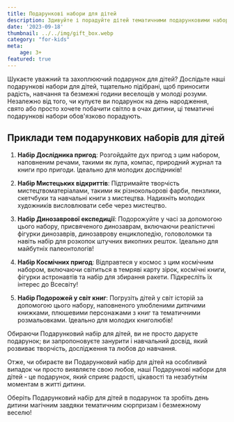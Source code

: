 ```yaml
---
title: Подарункові набори для дітей
description: Здивуйте і порадуйте дітей тематичними подарунковими наборами, наповненими веселими та освітніми речами.
date: '2023-09-18'
thumbnail: ../../img/gift_box.webp
category: "for-kids"
meta:
    age: 3+
featured: true
---
```


Шукаєте уважний та захоплюючий подарунок для дітей? Дослідьте наші подарункові набори для дітей, тщательно підібрані, щоб приносити радість, навчання та безмежні години веселощів у молоді розуми. Незалежно від того, чи купуєте ви подарунок на день народження, свято або просто хочете побачити світло в очах дитини, ці тематичні подарункові набори обов'язково порадують.

## Приклади тем подарункових наборів для дітей

1. **Набір Дослідника пригод**: Розгойдайте дух пригод з цим набором, наповненим речами, такими як лупа, компас, природний журнал та книги про пригоди. Ідеально для молодих дослідників!

2. **Набір Мистецьких відкриттів**: Підтримайте творчість мистецтвоматеріалами, такими як різнокольорові фарби, пензлики, скетчбуки та навчальні книги з мистецтва. Надихніть молодих художників висловлювати себе через мистецтво.

3. **Набір Динозаврової експедиції**: Подорожуйте у часі за допомогою цього набору, присвяченого динозаврам, включаючи реалістичні фігурки динозаврів, динозаврову енциклопедію, головоломки та навіть набір для розкопок штучних викопних решток. Ідеально для майбутніх палеонтологів!

4. **Набір Космічних пригод**: Відправтеся у космос з цим космічним набором, включаючи світиться в темряві карту зірок, космічні книги, фігурки астронавтів та набір для збирання ракети. Підкресліть їх інтерес до Всесвіту!

5. **Набір Подорожей у світ книг**: Погрузіть дітей у світ історій за допомогою цього набору, наповненого улюбленими дитячими книжками, плюшевими персонажами з книг та тематичними розмальовками. Ідеально для молодих книголюбів!

Обираючи Подарунковий набір для дітей, ви не просто даруєте подарунок; ви запропоновуєте занурити і навчальний досвід, який розвиває творчість, дослідження та любов до навчання.

Отже, чи обираєте ви Подарунковий набір для дітей на особливий випадок чи просто виявляєте свою любов, наші Подарункові набори для дітей - це подарунок, який сприяє радості, цікавості та незабутнім моментам в житті дитини.

Оберіть Подарунковий набір для дітей в подарунок та зробіть день дитини магічним завдяки тематичним сюрпризам і безмежному веселю!
